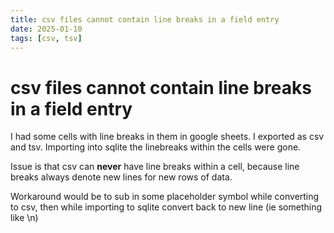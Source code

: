```yaml
---
title: csv files cannot contain line breaks in a field entry
date: 2025-01-10
tags: [csv, tsv]
---
```

# csv files cannot contain line breaks in a field entry

I had some cells with line breaks in them in google sheets. I exported as csv and tsv. Importing into sqlite the linebreaks within the cells were gone.

Issue is that csv can __never__ have line breaks within a cell, because line breaks always denote new lines for new rows of data.

Workaround would be to sub in some placeholder symbol while converting to csv, then while importing to sqlite convert back to new line (ie something like \n) 